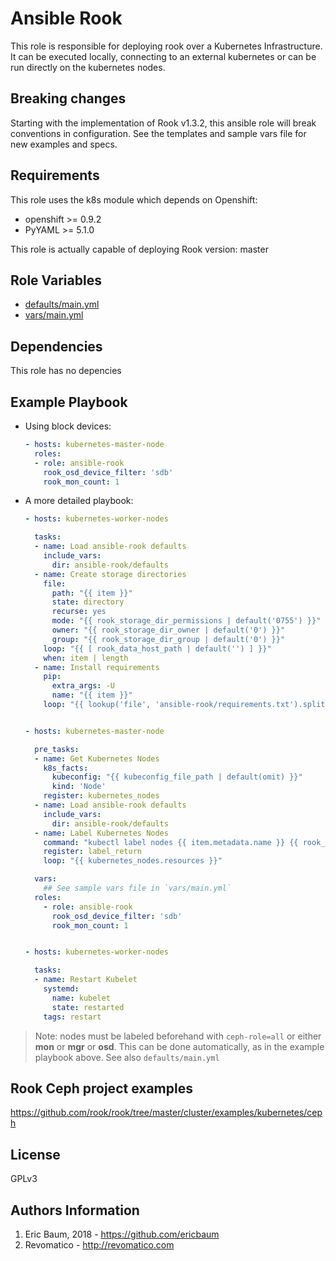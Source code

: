 Ansible Rook
=========

This role is responsible for deploying rook over a
Kubernetes Infrastructure. It can be executed locally,
connecting to an external kubernetes or can be run directly
on the kubernetes nodes.


Breaking changes
------------
Starting with the implementation of Rook v1.3.2, this ansible role will break conventions in configuration.
See the templates and sample vars file for new examples and specs.


Requirements
------------

This role uses the k8s module which depends on Openshift:

* openshift >= 0.9.2
* PyYAML >= 5.1.0

This role is actually capable of deploying Rook version: master


Role Variables
--------------
- [defaults/main.yml](defaults/main.yml)
- [vars/main.yml](vars/main.yml)


Dependencies
------------

This role has no depencies


Example Playbook
----------------

- Using block devices:
    ```yaml
    - hosts: kubernetes-master-node
      roles:
      - role: ansible-rook
        rook_osd_device_filter: 'sdb'
        rook_mon_count: 1
    ```
- A more detailed playbook:
    ```yaml
    - hosts: kubernetes-worker-nodes

      tasks:
      - name: Load ansible-rook defaults
        include_vars:
          dir: ansible-rook/defaults
      - name: Create storage directories
        file:
          path: "{{ item }}"
          state: directory
          recurse: yes
          mode: "{{ rook_storage_dir_permissions | default('0755') }}"
          owner: "{{ rook_storage_dir_owner | default('0') }}"
          group: "{{ rook_storage_dir_group | default('0') }}"
        loop: "{{ [ rook_data_host_path | default('') ] }}"
        when: item | length
      - name: Install requirements
        pip:
          extra_args: -U
          name: "{{ item }}"
        loop: "{{ lookup('file', 'ansible-rook/requirements.txt').splitlines() }}"


    - hosts: kubernetes-master-node

      pre_tasks:
      - name: Get Kubernetes Nodes
        k8s_facts:
          kubeconfig: "{{ kubeconfig_file_path | default(omit) }}"
          kind: 'Node'
        register: kubernetes_nodes
      - name: Load ansible-rook defaults
        include_vars:
          dir: ansible-rook/defaults
      - name: Label Kubernetes Nodes
        command: "kubectl label nodes {{ item.metadata.name }} {{ rook_node_label_key }}={{ rook_node_label_all }} --overwrite=true"
        register: label_return
        loop: "{{ kubernetes_nodes.resources }}"

      vars:
        ## See sample vars file in `vars/main.yml`
      roles:
        - role: ansible-rook
          rook_osd_device_filter: 'sdb'
          rook_mon_count: 1


    - hosts: kubernetes-worker-nodes

      tasks:
      - name: Restart Kubelet
        systemd:
          name: kubelet
          state: restarted
        tags: restart
    ```

> Note: nodes must be labeled beforehand with `ceph-role=all` or either **mon** or **mgr** or **osd**. This can be done automatically, as in the example playbook above.
> See also `defaults/main.yml`


Rook Ceph project examples
-------
https://github.com/rook/rook/tree/master/cluster/examples/kubernetes/ceph


License
-------

GPLv3


Authors Information
------------------

1. Eric Baum, 2018 - https://github.com/ericbaum
2. Revomatico - http://revomatico.com
